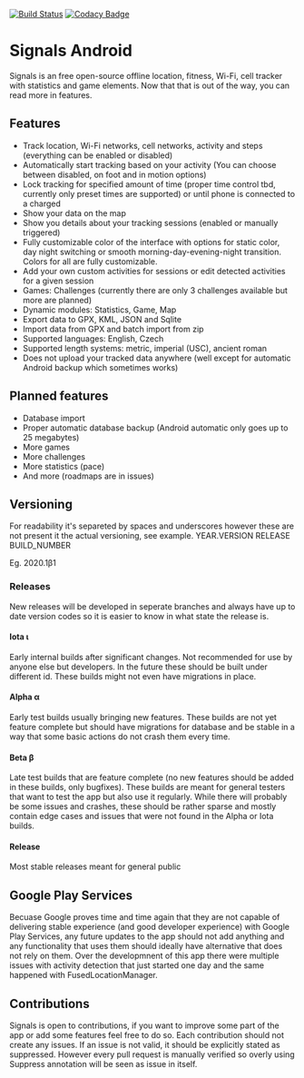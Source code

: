 [![Build Status](https://travis-ci.org/adsamcik/Signals-android.svg?branch=master)](https://travis-ci.org/adsamcik/Signals-android)
[![Codacy Badge](https://api.codacy.com/project/badge/Grade/43cf544eff334ca0a3a15c7791a64e27)](https://www.codacy.com/app/adsamcik/Signals-android?utm_source=github.com&amp;utm_medium=referral&amp;utm_content=adsamcik/Signals-android&amp;utm_campaign=Badge_Grade)

# Signals Android

Signals is an free open-source offline location, fitness, Wi-Fi, cell tracker with statistics and game elements. Now that that is out of the way, you can read more in features.

## Features

- Track location, Wi-Fi networks, cell networks, activity and steps (everything can be enabled or disabled)
- Automatically start tracking based on your activity (You can choose between disabled, on foot and in motion options)
- Lock tracking for specified amount of time (proper time control tbd, currently only preset times are supported) or until phone is connected to a charged
- Show your data on the map
- Show you details about your tracking sessions (enabled or manually triggered)
- Fully customizable color of the interface with options for static color, day night switching or smooth morning-day-evening-night transition. Colors for all are fully customizable.
- Add your own custom activities for sessions or edit detected activities for a given session
- Games: Challenges (currently there are only 3 challenges available but more are planned)
- Dynamic modules: Statistics, Game, Map
- Export data to GPX, KML, JSON and Sqlite
- Import data from GPX and batch import from zip
- Supported languages: English, Czech
- Supported length systems: metric, imperial (USC), ancient roman
- Does not upload your tracked data anywhere (well except for automatic Android backup which sometimes works)

## Planned features

- Database import
- Proper automatic database backup (Android automatic only goes up to 25 megabytes)
- More games
- More challenges
- More statistics (pace)
- And more (roadmaps are in issues)

## Versioning

For readability it's separeted by spaces and underscores however these are not present it the actual versioning, see example.
YEAR.VERSION RELEASE BUILD_NUMBER

Eg. 2020.1β1

### Releases

New releases will be developed in seperate branches and always have up to date version codes so it is easier to know in what state the release is.

#### Iota ι

Early internal builds after significant changes. Not recommended for use by anyone else but developers. In the future these should be built under different id. These builds might not even have migrations in place.

#### Alpha α

Early test builds usually bringing new features. These builds are not yet feature complete but should have migrations for database and be stable in a way that some basic actions do not crash them every time.

#### Beta β

Late test builds that are feature complete (no new features should be added in these builds, only bugfixes). These builds are meant for general testers that want to test the app but also use it regularly. While there will probably be some issues and crashes, these should be rather sparse and mostly contain edge cases and issues that were not found in the Alpha or Iota builds.

#### Release

Most stable releases meant for general public

## Google Play Services

Becuase Google proves time and time again that they are not capable of delivering stable experience (and good developer experience) with Google Play Services, any future updates to the app should not add anything and any functionality that uses them should ideally have alternative that does not rely on them. Over the developmnent of this app there were multiple issues with activity detection that just started one day and the same happened with FusedLocationManager.

## Contributions

Signals is open to contributions, if you want to improve some part of the app or add some features feel free to do so. Each contribution should not create any issues. If an issue is not valid, it should be explicitly stated as suppressed. However every pull request is manually verified so overly using Suppress annotation will be seen as issue in itself.
